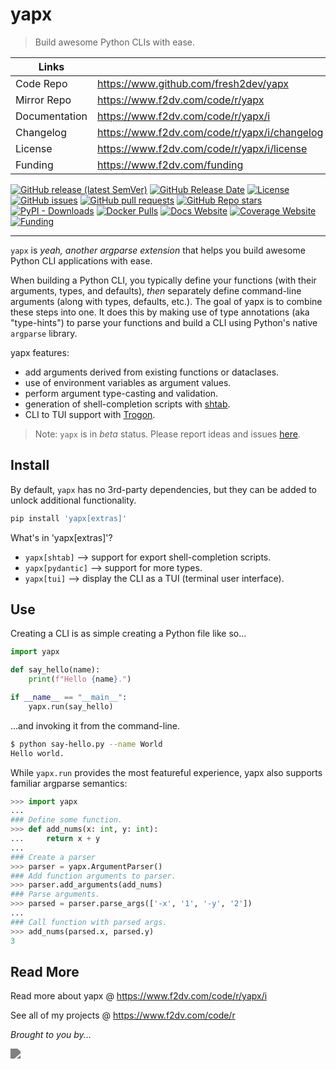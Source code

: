 # yapx

> Build awesome Python CLIs with ease.

| Links         |                                              |
|---------------|----------------------------------------------|
| Code Repo     | https://www.github.com/fresh2dev/yapx        |
| Mirror Repo   | https://www.f2dv.com/code/r/yapx             |
| Documentation | https://www.f2dv.com/code/r/yapx/i           |
| Changelog     | https://www.f2dv.com/code/r/yapx/i/changelog |
| License       | https://www.f2dv.com/code/r/yapx/i/license   |
| Funding       | https://www.f2dv.com/funding                 |

[![GitHub release (latest SemVer)](https://img.shields.io/github/v/release/fresh2dev/yapx?color=blue&style=for-the-badge)](https://www.github.com/fresh2dev/yapx/releases)
[![GitHub Release Date](https://img.shields.io/github/release-date/fresh2dev/yapx?color=blue&style=for-the-badge)](https://www.github.com/fresh2dev/yapx/releases)
[![License](https://img.shields.io/github/license/fresh2dev/yapx?color=blue&style=for-the-badge)](https://www.f2dv.com/code/r/yapx/i/license)
[![GitHub issues](https://img.shields.io/github/issues-raw/fresh2dev/yapx?color=blue&style=for-the-badge)](https://www.github.com/fresh2dev/yapx/issues)
[![GitHub pull requests](https://img.shields.io/github/issues-pr-raw/fresh2dev/yapx?color=blue&style=for-the-badge)](https://www.github.com/fresh2dev/yapx/pulls)
[![GitHub Repo stars](https://img.shields.io/github/stars/fresh2dev/yapx?color=blue&style=for-the-badge)](https://star-history.com/#fresh2dev/yapx&Date)
[![PyPI - Downloads](https://img.shields.io/pypi/dm/yapx?color=blue&style=for-the-badge)](https://pypi.org/project/yapx)
[![Docker Pulls](https://img.shields.io/docker/pulls/fresh2dev/yapx?color=blue&style=for-the-badge)](https://hub.docker.com/r/fresh2dev/yapx)
[![Docs Website](https://img.shields.io/website?down_message=unavailable&label=docs&style=for-the-badge&up_color=blue&up_message=available&url=https://www.f2dv.com/code/r/yapx/i)](https://www.f2dv.com/code/r/yapx/i)
[![Coverage Website](https://img.shields.io/website?down_message=unavailable&label=coverage&style=for-the-badge&up_color=blue&up_message=available&url=https://www.f2dv.com/code/r/yapx/i/tests/coverage)](https://www.f2dv.com/code/r/yapx/i/tests/coverage)
[![Funding](https://img.shields.io/badge/funding-%24%24%24-blue?style=for-the-badge)](https://www.f2dv.com/funding)

---

`yapx` is *yeah, another argparse extension* that helps you build awesome Python CLI applications with ease.

When building a Python CLI, you typically define your functions (with their arguments, types, and defaults), *then* separately define command-line arguments (along with types, defaults, etc.). The goal of yapx is to combine these steps into one. It does this by making use of type annotations (aka "type-hints") to parse your functions and build a CLI using Python's native `argparse` library.

yapx features:

- add arguments derived from existing functions or dataclases.
- use of environment variables as argument values.
- perform argument type-casting and validation.
- generation of shell-completion scripts with [shtab](https://github.com/iterative/shtab).
- CLI to TUI support with [Trogon](https://github.com/Textualize/trogon).

> Note: `yapx` is in *beta* status. Please report ideas and issues [here](https://github.com/fresh2dev/yapx/issues).

## Install

By default, `yapx` has no 3rd-party dependencies, but they can be added to unlock additional functionality.

```sh
pip install 'yapx[extras]'
```

What's in 'yapx[extras]'?

- `yapx[shtab]` --> support for export shell-completion scripts.
- `yapx[pydantic]` --> support for more types.
- `yapx[tui]` --> display the CLI as a TUI (terminal user interface).


## Use

Creating a CLI is as simple creating a Python file like so...

```python title="say-hello.py"
import yapx

def say_hello(name):
    print(f"Hello {name}.")

if __name__ == "__main__":
    yapx.run(say_hello)
```

...and invoking it from the command-line.

```sh
$ python say-hello.py --name World
Hello world.
```

While `yapx.run` provides the most featureful experience, yapx also supports familiar argparse semantics:

```python
>>> import yapx
...
### Define some function.
>>> def add_nums(x: int, y: int):
...     return x + y
...
### Create a parser
>>> parser = yapx.ArgumentParser()
### Add function arguments to parser.
>>> parser.add_arguments(add_nums)
### Parse arguments.
>>> parsed = parser.parse_args(['-x', '1', '-y', '2'])
...
### Call function with parsed args.
>>> add_nums(parsed.x, parsed.y)
3
```

## Read More

Read more about yapx @ https://www.f2dv.com/code/r/yapx/i

See all of my projects @ https://www.f2dv.com/code/r

*Brought to you by...*

<a href="https://www.fresh2.dev"><img src="https://img.fresh2.dev/fresh2dev.svg" style="filter: invert(50%);"></img></a>
